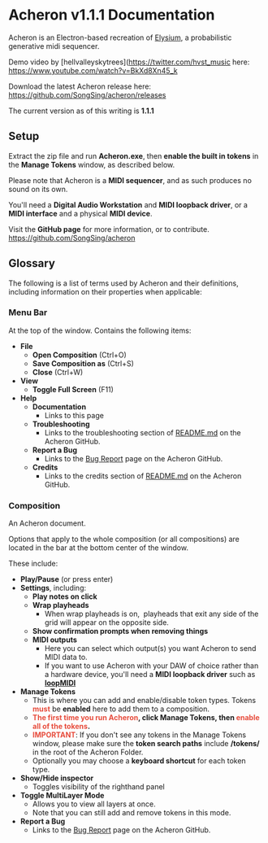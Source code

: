 # Acheron v1.1.1 Documentation

Acheron is an Electron-based recreation of [Elysium](https://github.com/mmower/elysium), a probabilistic generative midi sequencer.

Demo video by [hellvalleyskytrees](https://twitter.com/hvst_music</a> here: https://www.youtube.com/watch?v=BkXd8Xn45_k

Download the latest Acheron release here: https://github.com/SongSing/acheron/releases

The current version as of this writing is **1.1.1**

## Setup

Extract the zip file and run **Acheron.exe**, then **enable the built in tokens** in the **Manage Tokens** window, as described below.

Please note that Acheron is a **MIDI sequencer**, and as such produces no sound on its own.

You'll need a **Digital Audio Workstation** and **MIDI loopback driver**, or a **MIDI interface** and a physical **MIDI device**.

Visit the **GitHub page** for more information, or to contribute. https://github.com/SongSing/acheron

## Glossary

The following is a list of terms used by Acheron and their definitions, including information on their properties when applicable:

### Menu Bar

At the top of the window. Contains the following items:
- **File**
    - **Open Composition** (Ctrl+O)
    - **Save Composition as** (Ctrl+S)
    - **Close** (Ctrl+W)
- **View**
    - **Toggle Full Screen** (F11)
- **Help**
    - **Documentation**
        - Links to this page
    - **Troubleshooting**
        - Links to the troubleshooting section of [README.md][1] on the Acheron GitHub.
    - **Report a Bug**
        - Links to the [Bug Report][2] page on the Acheron GitHub.
    - **Credits**
        - Links to the credits section of [README.md][1] on the Acheron GitHub.</p>

### Composition

An Acheron document.

Options that apply to the whole composition (or all compositions) are located in the bar at the bottom center of the window.

These include:

- **Play/Pause** (or press enter)
- **Settings**, including:
    - **Play notes on click**
    - **Wrap playheads**
        - When wrap playheads is on,&nbsp; playheads that exit any side of the grid will appear on the opposite side.
    - **Show confirmation prompts when removing things**
    - **MIDI outputs**
        - Here you can select which output(s) you want Acheron to send MIDI data to.
        - If you want to use Acheron with your DAW of choice rather than a hardware device, you'll need a **MIDI loopback driver** such as **[loopMIDI](https://www.tobias-erichsen.de/software/loopmidi.html)**
- **Manage Tokens**
    - This is where you can add and enable/disable token types. Tokens **<span style="color:#e74c3c">must</span>** be **enabled** here to add them to a composition.
    - **<span style="color:#e74c3c">The first time you run Acheron</span>, **click **Manage Tokens,** then**<span style="color:#e74c3c"> enable all of the tokens</span>.**
    - <span style="color:#e74c3c">**IMPORTANT**</span>: If you don't see any tokens in the Manage Tokens window, please make sure the **token search paths** include **/tokens/** in the root of the Acheron Folder.
    - Optionally you may choose a **keyboard shortcut** for each token type.
- **Show/Hide inspector** 
    - Toggles visibility of the righthand panel
- **Toggle MultiLayer Mode**
    - Allows you to view all layers at once.
    - Note that you can still add and remove tokens in this mode.
- **Report a Bug**
    - Links to the [Bug Report][2] page on the Acheron GitHub.</p>

[1]: https://github.com/SongSing/acheron/blob/main/README.md
[2]: https://github.com/SongSing/acheron/issues/new?assignees=&labels=bug&template=1-Bug_report.md
